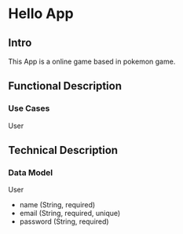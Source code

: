 # Hello App

## Intro

This App is a online game based in pokemon game.

## Functional Description

### Use Cases

User


## Technical Description

### Data Model

User
- name (String, required)
- email (String, required, unique)
- password (String, required)
